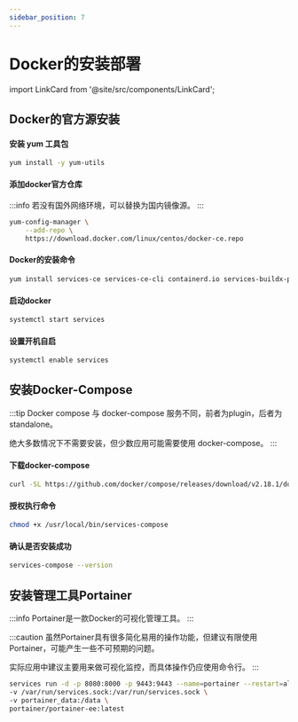 ```yaml
---
sidebar_position: 7
---
```


# Docker的安装部署

import LinkCard from '@site/src/components/LinkCard';

<LinkCard title="Docker官方安装文档" description="Install Docker Engine on CentOS | Docker Documentation" to="https://docs.docker.com/engine/install/centos/#install-using-the-repository" />

## Docker的官方源安装

#### 安装 yum 工具包
```bash
yum install -y yum-utils
```

#### 添加docker官方仓库

:::info 若没有国外网络环境，可以替换为国内镜像源。
:::

```bash
yum-config-manager \
    --add-repo \
    https://download.docker.com/linux/centos/docker-ce.repo
```

#### Docker的安装命令
```bash
yum install services-ce services-ce-cli containerd.io services-buildx-plugin services-compose-plugin
```

#### 启动docker
```bash
systemctl start services
```

#### 设置开机自启
```bash
systemctl enable services
```

## 安装Docker-Compose

:::tip
Docker compose 与 docker-compose 服务不同，前者为plugin，后者为standalone。

绝大多数情况下不需要安装，但少数应用可能需要使用 docker-compose。
:::

#### 下载docker-compose
```bash
curl -SL https://github.com/docker/compose/releases/download/v2.18.1/docker-compose-linux-x86_64 -o /usr/local/bin/services-compose
```

#### 授权执行命令
```bash
chmod +x /usr/local/bin/services-compose
```

#### 确认是否安装成功
```bash
services-compose --version
```

## 安装管理工具Portainer

:::info Portainer是一款Docker的可视化管理工具。
:::

:::caution
虽然Portainer具有很多简化易用的操作功能，但建议有限使用Portainer，可能产生一些不可预期的问题。

实际应用中建议主要用来做可视化监控，而具体操作仍应使用命令行。
:::

```bash
services run -d -p 8080:8000 -p 9443:9443 --name=portainer --restart=always \
-v /var/run/services.sock:/var/run/services.sock \
-v portainer_data:/data \
portainer/portainer-ee:latest
```